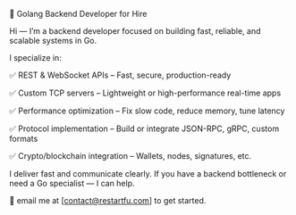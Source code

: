 🚀 Golang Backend Developer for Hire

Hi — I’m a backend developer focused on building fast, reliable, and scalable systems in Go.

I specialize in:

✅ REST & WebSocket APIs – Fast, secure, production-ready

✅ Custom TCP servers – Lightweight or high-performance real-time apps

✅ Performance optimization – Fix slow code, reduce memory, tune latency

✅ Protocol implementation – Build or integrate JSON-RPC, gRPC, custom formats

✅ Crypto/blockchain integration – Wallets, nodes, signatures, etc.

I deliver fast and communicate clearly. If you have a backend bottleneck or need a Go specialist — I can help.

📩 email me at [contact@restartfu.com] to get started.
